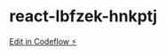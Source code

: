 # react-lbfzek-hnkptj

[Edit in Codeflow ⚡️](https://stackblitz.com/~/github.com/dsorrent7yahoo/react-lbfzek-hnkptj)